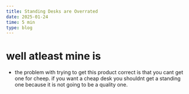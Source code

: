 ```yaml
---
title: Standing Desks are Overrated
date: 2025-01-24
time: 5 min
type: blog
---
```


# well atleast mine is
- the problem with trying to get this product correct is that you cant get one for cheep. if you want a cheap desk you shouldnt get a standing one because it is not going to be a quality one. 
